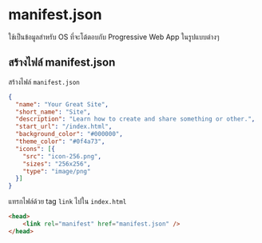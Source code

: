 # manifest.json

ใช้เป็นข้อมูลสำหรับ OS ที่จะโต้ตอบกับ Progressive Web App ในรูปแบบต่างๆ 

## สร้างไฟล์ manifest.json

สร้างไฟล์ `manifest.json`

```json
{
  "name": "Your Great Site",
  "short_name": "Site",
  "description": "Learn how to create and share something or other.",
  "start_url": "/index.html",
  "background_color": "#000000",
  "theme_color": "#0f4a73",
  "icons": [{
    "src": "icon-256.png",      
    "sizes": "256x256",
    "type": "image/png"
  }]
}
```                 

แทรกไฟล์ด้วย tag `link` ไปใน `index.html`

```html
<head>
    <link rel="manifest" href="manifest.json" />
</head>
```
